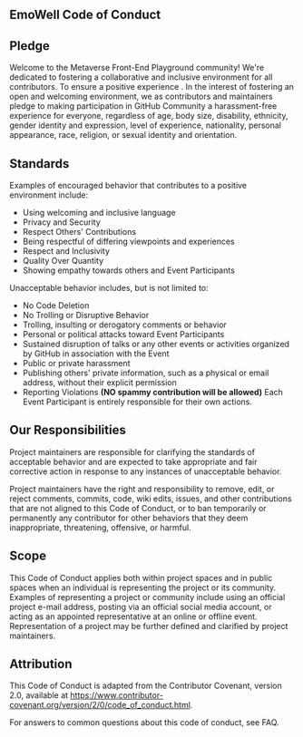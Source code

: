 ## EmoWell Code of Conduct

## Pledge
Welcome to the Metaverse Front-End Playground community! We're dedicated to fostering a collaborative and inclusive environment for all contributors. To ensure a positive experience .
In the interest of fostering an open and welcoming environment, we as contributors and maintainers pledge to making participation in GitHub Community a harassment-free experience for everyone,
regardless of age, body size, disability, ethnicity, gender identity and expression, level of experience, nationality, personal appearance, race, religion, or sexual identity and orientation.

## Standards
Examples of encouraged behavior that contributes to a positive environment include:

- Using welcoming and inclusive language
- Privacy and Security
- Respect Others' Contributions
- Being respectful of differing viewpoints and experiences
- Respect and Inclusivity
- Quality Over Quantity
- Showing empathy towards others and Event Participants

Unacceptable behavior includes, but is not limited to:

- No Code Deletion
- No Trolling or Disruptive Behavior
- Trolling, insulting or derogatory comments or behavior
- Personal or political attacks toward Event Participants
- Sustained disruption of talks or any other events or activities organized by GitHub in association with the Event
- Public or private harassment
- Publishing others' private information, such as a physical or email address, without their explicit permission
- Reporting Violations **(NO spammy contribution will be allowed)**
Each Event Participant is entirely responsible for their own actions.

## Our Responsibilities
Project maintainers are responsible for clarifying the standards of acceptable behavior and are expected to take appropriate and fair corrective action in response to any instances of unacceptable behavior.

Project maintainers have the right and responsibility to remove, edit, or reject comments, commits, code, wiki edits, issues, and other contributions that are not aligned to this Code of Conduct, or to ban temporarily or permanently any contributor for other behaviors that they deem inappropriate, threatening, offensive, or harmful.

## Scope
This Code of Conduct applies both within project spaces and in public spaces when an individual is representing the project or its community. Examples of representing a project or community include using an official project e-mail address, posting via an official social media account, or acting as an appointed representative at an online or offline event. Representation of a project may be further defined and clarified by project maintainers.

## Attribution
This Code of Conduct is adapted from the Contributor Covenant, version 2.0, available at https://www.contributor-covenant.org/version/2/0/code_of_conduct.html.

For answers to common questions about this code of conduct, see FAQ.
